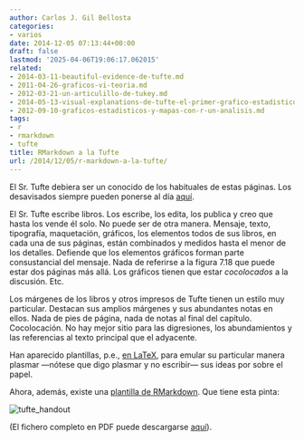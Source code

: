 ```yaml
---
author: Carlos J. Gil Bellosta
categories:
- varios
date: 2014-12-05 07:13:44+00:00
draft: false
lastmod: '2025-04-06T19:06:17.062015'
related:
- 2014-03-11-beautiful-evidence-de-tufte.md
- 2011-04-26-graficos-vi-teoria.md
- 2012-03-21-un-articulillo-de-tukey.md
- 2014-05-13-visual-explanations-de-tufte-el-primer-grafico-estadistico.md
- 2012-09-10-graficos-estadisticos-y-mapas-con-r-un-analisis.md
tags:
- r
- rmarkdown
- tufte
title: RMarkdown a la Tufte
url: /2014/12/05/r-markdown-a-la-tufte/
---
```


El Sr. Tufte debiera ser un conocido de los habituales de estas páginas. Los desavisados siempre pueden ponerse al día [aquí](http://en.wikipedia.org/wiki/Edward_Tufte).

El Sr. Tufte escribe libros. Los escribe, los edita, los publica y creo que hasta los vende él solo. No puede ser de otra manera. Mensaje, texto, tipografía, maquetación, gráficos, los elementos todos de sus libros, en cada una de sus páginas, están combinados y medidos hasta el menor de los detalles. Defiende que los elementos gráficos forman parte consustancial del mensaje. Nada de referirse a la figura 7.18 que puede estar dos páginas más allá. Los gráficos tienen que estar _cocolocados_ a la discusión. Etc.

Los márgenes de los libros y otros impresos de Tufte tienen un estilo muy particular. Destacan sus amplios márgenes y sus abundantes notas en ellos. Nada de pies de página, nada de notas al final del capítulo. Cocolocación. No hay mejor sitio para las digresiones, los abundamientos y las referencias al texto principal que el adyacente.

Han aparecido plantillas, p.e., [en LaTeX](http://www.ctan.org/pkg/tufte-latex), para emular su particular manera plasmar —nótese que digo plasmar y no escribir— sus ideas por sobre el papel.

Ahora, además, existe una [plantilla de RMarkdown](http://rmarkdown.rstudio.com/tufte_handout_format.html). Que tiene esta pinta:

![tufte_handout](/wp-uploads/2014/12/tufte_handout.png#center)

(El fichero completo en PDF puede descargarse [aquí](http://rmarkdown.rstudio.com/examples/tufte-handout.pdf)).
